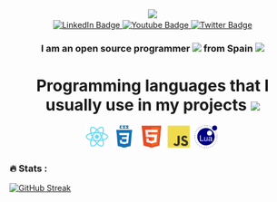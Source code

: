 <div id="header" align="center">
  <img src="https://i.imgur.com/K4wCdLU.png" width="300"/>
</div>

<div id="badges" align="center">
  <a href="https://forum.cfx.re/u/itslincon/summary">
    <img src="https://img.shields.io/badge/FiveM Profile-orange?style=for-the-badge&logoColor=white" alt="LinkedIn Badge"/>
  </a>
  <a href="https://www.twitch.tv/playlincon">
    <img src="https://img.shields.io/badge/Twitch-purple?style=for-the-badge&logo=twitch&logoColor=white" alt="Youtube Badge"/>
  </a>
  <a href="https://twitter.com/Lincon_Oficial_">
    <img src="https://img.shields.io/badge/Twitter-blue?style=for-the-badge&logo=twitter&logoColor=white" alt="Twitter Badge"/>
  </a>
</div>
<h3 align="center">
  I am an open source programmer
  <img src="https://media.giphy.com/media/WUlplcMpOCEmTGBtBW/giphy.gif" width="30"/>
  from Spain
  <img src="https://images.emojiterra.com/twitter/512px/1f1ea-1f1f8.png" width="20"/>
</h3>

<h1 align="center">
  Programming languages that I usually use in my projects
  <img src="https://i.pinimg.com/originals/49/63/55/49635571e277679dbba17f67dee7da98.gif" width="30px"/>
</h1>

<div align="center">
  <img src="https://github.com/devicons/devicon/blob/master/icons/react/react-original.svg" title="reactjs" alt="reactjs" width="40" height="40"/>&nbsp;
  <img src="https://github.com/devicons/devicon/blob/master/icons/css3/css3-plain-wordmark.svg"  title="CSS3" alt="CSS" width="40" height="40"/>&nbsp;
  <img src="https://github.com/devicons/devicon/blob/master/icons/html5/html5-original.svg" title="HTML5" alt="HTML" width="40" height="40"/>&nbsp;
  <img src="https://github.com/devicons/devicon/blob/master/icons/javascript/javascript-original.svg" title="JavaScript" alt="JavaScript" width="40" height="40"/>&nbsp;
  <img src="https://github.com/devicons/devicon/blob/master/icons/lua/lua-plain-wordmark.svg" title="LUA" alt="LUA" width="40" height="40"/>&nbsp;
</div>

### :fire: Stats :

[![GitHub Streak](http://github-readme-streak-stats.herokuapp.com?user=ItsLincon&theme=react&hide_border=true&locale=en&fire=D52FDD&ring=907ADD&sideNums=C585DD)](https://git.io/streak-stats)
